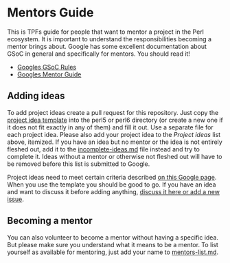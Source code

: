 Mentors Guide
=============

This is TPFs guide for people that want to mentor a project in the Perl ecosystem. It is important to
understand the responsibilities becoming a mentor brings about. Google has some excellent documentation
about GSoC in general and specifically for mentors. You should read it!

- [Googles GSoC Rules](https://summerofcode.withgoogle.com/rules/)
- [Googles Mentor Guide](https://google.github.io/gsocguides/mentor/)


Adding ideas
------------

To add project ideas create a pull request for this repository. Just copy the
[project idea template](project_template.md) into the perl5 or perl6 directory (or create a new one if it does not fit
exactly in any of them) and fill it out. Use a separate file for each project idea. Please also add your project idea
to the *Project ideas* list above, itemized. If you have an idea but no mentor or the idea is not entirely fleshed out,
add it to the [incomplete-ideas.md](incomplete-ideas.md) file instead and try to complete it. Ideas without a mentor or otherwise not
fleshed out will have to be removed before this list is submitted to Google.

Project ideas need to meet certain criteria described
[on this Google page](https://google.github.io/gsocguides/mentor/defining-a-project-ideas-list). When you use the
template you should be good to go. If you have an idea and want to discuss it before adding anything,
[discuss it here or add a new issue](https://github.com/perl-gsoc-2019/ideas/issues/8).


Becoming a mentor
-----------------

You can also volunteer to become a mentor without having a specific idea. But please make sure you understand what it means to be
a mentor. To list yourself as available for mentoring, just add your name to [mentors-list.md](mentors-list.md).


